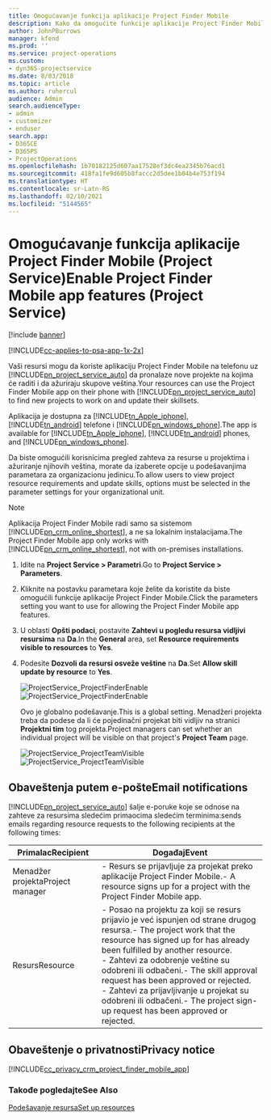 ```yaml
---
title: Omogućavanje funkcija aplikacije Project Finder Mobile
description: Kako da omogućite funkcije aplikacije Project Finder Mobile za aplikaciju Project Service
author: JohnPBurrows
manager: kfend
ms.prod: ''
ms.service: project-operations
ms.custom:
- dyn365-projectservice
ms.date: 8/03/2018
ms.topic: article
ms.author: ruhercul
audience: Admin
search.audienceType:
- admin
- customizer
- enduser
search.app:
- D365CE
- D365PS
- ProjectOperations
ms.openlocfilehash: 1b70182125d607aa17528ef3dc4ea2345b76acd1
ms.sourcegitcommit: 418fa1fe9d605b8faccc2d5dee1b04b4e753f194
ms.translationtype: HT
ms.contentlocale: sr-Latn-RS
ms.lasthandoff: 02/10/2021
ms.locfileid: "5144565"
---
```

# <a name="enable-project-finder-mobile-app-features-project-service"></a><span data-ttu-id="d5649-103">Omogućavanje funkcija aplikacije Project Finder Mobile (Project Service)</span><span class="sxs-lookup"><span data-stu-id="d5649-103">Enable Project Finder Mobile app features (Project Service)</span></span>

[!include [banner](../includes/psa-now-project-operations.md)]

[!INCLUDE[cc-applies-to-psa-app-1x-2x](../includes/cc-applies-to-psa-app-1x-2x.md)]

<span data-ttu-id="d5649-104">Vaši resursi mogu da koriste aplikaciju Project Finder Mobile na telefonu uz [!INCLUDE[pn_project_service_auto](../includes/pn-project-service-auto.md)] da pronalaze nove projekte na kojima će raditi i da ažuriraju skupove veština.</span><span class="sxs-lookup"><span data-stu-id="d5649-104">Your resources can use the Project Finder Mobile app on their phone with [!INCLUDE[pn_project_service_auto](../includes/pn-project-service-auto.md)] to find new projects to work on and update their skillsets.</span></span>  
  
 <span data-ttu-id="d5649-105">Aplikacija je dostupna za [!INCLUDE[tn_Apple_iphone](../includes/tn-apple-iphone.md)], [!INCLUDE[tn_android](../includes/tn-android.md)] telefone i [!INCLUDE[pn_windows_phone](../includes/pn-windows-phone.md)].</span><span class="sxs-lookup"><span data-stu-id="d5649-105">The app is available for [!INCLUDE[tn_Apple_iphone](../includes/tn-apple-iphone.md)], [!INCLUDE[tn_android](../includes/tn-android.md)] phones, and [!INCLUDE[pn_windows_phone](../includes/pn-windows-phone.md)].</span></span>  
    
 <span data-ttu-id="d5649-106">Da biste omogućili korisnicima pregled zahteva za resurse u projektima i ažuriranje njihovih veština, morate da izaberete opcije u podešavanjima parametara za organizacionu jedinicu.</span><span class="sxs-lookup"><span data-stu-id="d5649-106">To allow users to view project resource requirements and update skills, options must be selected in the parameter settings for your organizational unit.</span></span>
  
> [!NOTE]
>  <span data-ttu-id="d5649-107">Aplikacija Project Finder Mobile radi samo sa sistemom [!INCLUDE[pn_crm_online_shortest](../includes/pn-crm-online-shortest.md)], a ne sa lokalnim instalacijama.</span><span class="sxs-lookup"><span data-stu-id="d5649-107">The Project Finder Mobile app only works with [!INCLUDE[pn_crm_online_shortest](../includes/pn-crm-online-shortest.md)], not with on-premises installations.</span></span>  
  
1. <span data-ttu-id="d5649-108">Idite na **Project Service > Parametri**.</span><span class="sxs-lookup"><span data-stu-id="d5649-108">Go to **Project Service > Parameters**.</span></span>  
  
2. <span data-ttu-id="d5649-109">Kliknite na postavku parametara koje želite da koristite da biste omogućili funkcije aplikacije Project Finder Mobile.</span><span class="sxs-lookup"><span data-stu-id="d5649-109">Click the parameters setting you want to use for allowing the Project Finder Mobile app features.</span></span>  
  
3. <span data-ttu-id="d5649-110">U oblasti **Opšti podaci**, postavite **Zahtevi u pogledu resursa vidljivi resursima** na **Da**.</span><span class="sxs-lookup"><span data-stu-id="d5649-110">In the **General** area, set **Resource requirements visible to resources** to **Yes**.</span></span>  
  
4. <span data-ttu-id="d5649-111">Podesite **Dozvoli da resursi osveže veštine** na **Da**.</span><span class="sxs-lookup"><span data-stu-id="d5649-111">Set **Allow skill update by resource** to **Yes**.</span></span>  
  
   <span data-ttu-id="d5649-112">![ProjectService_ProjectFinderEnable](../psa/media/project-service-project-finder-enable.png "ProjectService_ProjectFinderEnable")</span><span class="sxs-lookup"><span data-stu-id="d5649-112">![ProjectService_ProjectFinderEnable](../psa/media/project-service-project-finder-enable.png "ProjectService_ProjectFinderEnable")</span></span>  
  
   <span data-ttu-id="d5649-113">Ovo je globalno podešavanje.</span><span class="sxs-lookup"><span data-stu-id="d5649-113">This is a global setting.</span></span> <span data-ttu-id="d5649-114">Menadžeri projekta treba da podese da li će pojedinačni projekat biti vidljiv na stranici **Projektni tim** tog projekta.</span><span class="sxs-lookup"><span data-stu-id="d5649-114">Project managers can set whether an individual project will be visible on that project's **Project Team** page.</span></span>  
  
   <span data-ttu-id="d5649-115">![ProjectService_ProjectTeamVisible](../psa/media/project-service-project-team-visible.png "ProjectService_ProjectTeamVisible")</span><span class="sxs-lookup"><span data-stu-id="d5649-115">![ProjectService_ProjectTeamVisible](../psa/media/project-service-project-team-visible.png "ProjectService_ProjectTeamVisible")</span></span>  
  
## <a name="email-notifications"></a><span data-ttu-id="d5649-116">Obaveštenja putem e-pošte</span><span class="sxs-lookup"><span data-stu-id="d5649-116">Email notifications</span></span>  
 [!INCLUDE[pn_project_service_auto](../includes/pn-project-service-auto.md)] <span data-ttu-id="d5649-117">šalje e-poruke koje se odnose na zahteve za resursima sledećim primaocima sledećim terminima:</span><span class="sxs-lookup"><span data-stu-id="d5649-117">sends emails regarding resource requests to the following recipients at the following times:</span></span>  
  
|<span data-ttu-id="d5649-118">Primalac</span><span class="sxs-lookup"><span data-stu-id="d5649-118">Recipient</span></span>|<span data-ttu-id="d5649-119">Događaj</span><span class="sxs-lookup"><span data-stu-id="d5649-119">Event</span></span>|  
|---------------|-----------|  
|<span data-ttu-id="d5649-120">Menadžer projekta</span><span class="sxs-lookup"><span data-stu-id="d5649-120">Project manager</span></span>|<span data-ttu-id="d5649-121">- Resurs se prijavljuje za projekat preko aplikacije Project Finder Mobile.</span><span class="sxs-lookup"><span data-stu-id="d5649-121">- A resource signs up for a project with the Project Finder Mobile app.</span></span>|  
|<span data-ttu-id="d5649-122">Resurs</span><span class="sxs-lookup"><span data-stu-id="d5649-122">Resource</span></span>|<span data-ttu-id="d5649-123">- Posao na projektu za koji se resurs prijavio je već ispunjen od strane drugog resursa.</span><span class="sxs-lookup"><span data-stu-id="d5649-123">- The project work that the resource has signed up for has already been fulfilled by another resource.</span></span><br /><span data-ttu-id="d5649-124">- Zahtevi za odobrenje veštine su odobreni ili odbačeni.</span><span class="sxs-lookup"><span data-stu-id="d5649-124">- The skill approval request has been approved or rejected.</span></span><br /><span data-ttu-id="d5649-125">- Zahtevi za prijavljivanje u projekat su odobreni ili odbačeni.</span><span class="sxs-lookup"><span data-stu-id="d5649-125">- The project sign-up request has been approved or rejected.</span></span>|  
  
## <a name="privacy-notice"></a><span data-ttu-id="d5649-126">Obaveštenje o privatnosti</span><span class="sxs-lookup"><span data-stu-id="d5649-126">Privacy notice</span></span>  
 [!INCLUDE[cc_privacy_crm_project_finder_mobile_app](../includes/cc-privacy-crm-project-finder-mobile-app.md)]  
  
### <a name="see-also"></a><span data-ttu-id="d5649-127">Takođe pogledajte</span><span class="sxs-lookup"><span data-stu-id="d5649-127">See Also</span></span>  
 [<span data-ttu-id="d5649-128">Podešavanje resursa</span><span class="sxs-lookup"><span data-stu-id="d5649-128">Set up resources</span></span>](../psa/set-up-resources.md)
